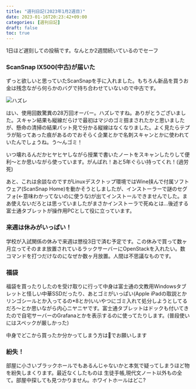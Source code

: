 ```yaml
---
title: "週刊日記(2023年1月2週目)"
date: 2023-01-16T20:23:42+09:00
categories: [週刊日記]
draft: false
toc: true
---
```

1日ほど遅刻しての投稿です。なんとか2週間続いているのでセーフ
### ScanSnap IX500(中古)が届いた
ずっと欲しいと思っていたScanSnapを手に入れました。もちろん新品を買うお金は残念ながら何らかのバグで持ち合わせていないので中古です。

![ハズレ](/images/weekendpost-2023-1-2ndweek/lose.png)

はい、使用回数驚異の28万回オーバー。ハズレですね。ありがとうございました。スキャン結果も縦線だらけで最初はマジのゴミ掴まされたかと思いましたが、懸命の清掃の結果パット見で分かる縦線はなくなりました。よく見たらテプラが貼ってあった痕があるのでおそらく企業とかで名刺スキャンとかに使われていたんでしょうね。う〜んゴミ！

いつ壊れるんだかヒヤヒヤしながら授業で書いたノートをスキャンしたりして便利〜とか思いながら使っています。がんばれ！あと5年ぐらい持ってくれ！(過労死)

あと、これは余談なのですがLinuxデスクトップ環境ではWine挟んで付属ソフトウェア(ScanSnap Home)を動かそうとしましたが、インストーラーで謎のセグフォ(←意味わかってないのに使うな)が出てインストールできませんでした。まあ使えないだろとは思っていましたがまさかインストーラで死ぬとは...後述する富士通タブレットが操作用PCとして役に立っています。
### 来週は休みがいっぱい！
学校が入試関係の休みで来週は懲役3日で済む予定です。この休みで買って数ヶ月立ってそのまま放置されているラックサーバーにOpenStackを入れたい。数コマンドを打つだけなのになぜか数ヶ月放置。人間は不思議なものです。

### 福袋
福袋を買ったりしたのを受け取りに行って中身は富士通の文教用Windowsタブレットと怪しい中華SSDだったり、あとゴミがいっぱい(Apple iPadの取説とかリンゴシールとか入ってるの*8とか)いいやつにゴミ入れて処分しようとしてるだろ〜とか思いながら内心ニヤニヤです。富士通タブレットはドックも付いてきたので自宅サーバーのGrafanaとかを表示するのに使ってたりします。(普段使いにはスペックが厳しかった)

中身でどこから買ったか分かってしまう方は🤫でお願いします

### 紛失！
部屋に小さいブラックホールでもあるんじゃないかと本気で疑ってしまうほど物を紛失しまくります。最近なくしたものは 生徒手帳,現代文ノート以外もの全て。部屋中探しても見つかりません。ホワイトホールはどこ?